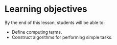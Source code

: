 # Learning objectives

By the end of this lesson, students will be able to:

- Define computing terms.
- Construct algorithms for performing simple tasks.
